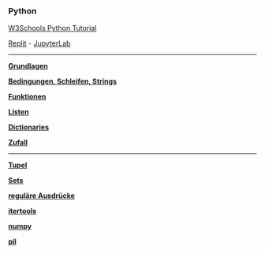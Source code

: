 ### Python

[W3Schools Python Tutorial](https://www.w3schools.com/python/default.asp)

[Replit](https://replit.com/) - [JupyterLab](https://nbviewer.org/github/ktheu/InfoKurs/blob/gh-pages/Python/jupyterlab.ipynb)

---

**[Grundlagen](https://nbviewer.org/github/ktheu/InfoKurs/blob/gh-pages/Python/grundlagen.ipynb)**

**[Bedingungen, Schleifen, Strings](https://nbviewer.org/github/ktheu/InfoKurs/blob/gh-pages/Python/bedingungen.ipynb)**

**[Funktionen](https://nbviewer.org/github/ktheu/InfoKurs/blob/gh-pages/Python/funktionen.ipynb)**

**[Listen](https://nbviewer.org/github/ktheu/InfoKurs/blob/gh-pages/Python/listen.ipynb)**

**[Dictionaries](https://nbviewer.org/github/ktheu/InfoKurs/blob/gh-pages/Python/dicts.ipynb)**

**[Zufall](https://nbviewer.org/github/ktheu/InfoKurs/blob/gh-pages/Python/random.ipynb)**

---

**[Tupel](https://nbviewer.org/github/ktheu/InfoKurs/blob/gh-pages/Python/tupel.ipynb)**

**[Sets](https://nbviewer.org/github/ktheu/InfoKurs/blob/gh-pages/Python/sets.ipynb)**

**[reguläre Ausdrücke](https://nbviewer.org/github/ktheu/InfoKurs/blob/gh-pages/Python/regulaereAusdruecke.ipynb)**

**[itertools](https://nbviewer.org/github/ktheu/InfoKurs/blob/gh-pages/Python/itertools.ipynb)**

**[numpy](https://nbviewer.org/github/ktheu/InfoKurs/blob/gh-pages/Python/numpy.ipynb)**

**[pil](https://nbviewer.org/github/ktheu/InfoKurs/blob/gh-pages/Python/pil.ipynb)**
